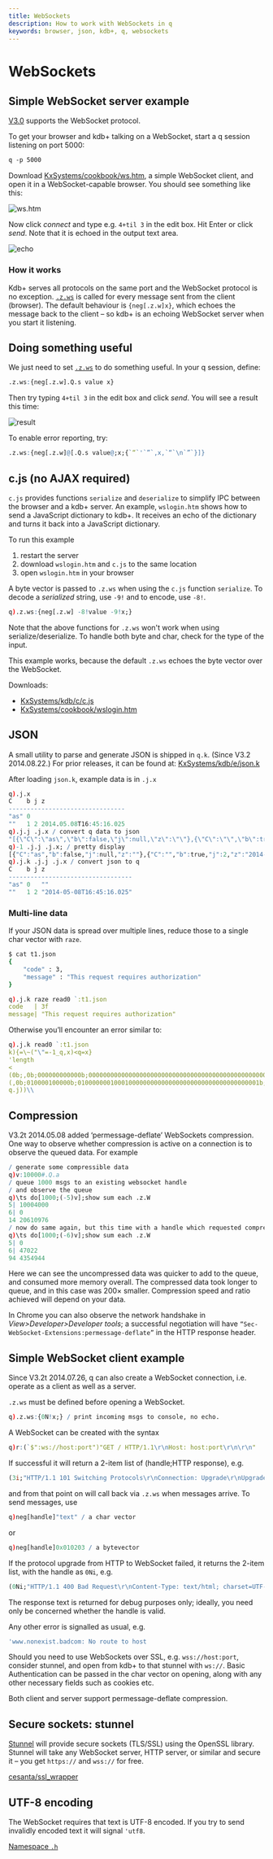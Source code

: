 ```yaml
---
title: WebSockets
description: How to work with WebSockets in q
keywords: browser, json, kdb+, q, websockets
---
```

# WebSockets




## Simple WebSocket server example

[V3.0](../releases/ChangesIn3.0.md) supports the WebSocket protocol.

To get your browser and kdb+ talking on a WebSocket, start a q session listening on port 5000:

```bash
q -p 5000
```

Download 
<i class="fab fa-github"></i> 
[KxSystems/cookbook/ws.htm](https://github.com/KxSystems/cookbook/blob/master/ws.htm), 
a simple WebSocket client, and open it in a WebSocket-capable browser. You should see something like this:

![ws.htm](../img/websocket-wso.png)

Now click _connect_ and type e.g. `4+til 3` in the edit box. Hit Enter or click _send_. Note that it is echoed in the output text area.

![echo](../img/websocket-echo.png)


### How it works

Kdb+ serves all protocols on the same port and the WebSocket protocol is no exception. [`.z.ws`](../ref/dotz.md#zws-websockets) is called for every message sent from the client (browser). The default behaviour is `{neg[.z.w]x}`, which echoes the message back to the client – so kdb+ is an echoing WebSocket server when you start it listening.


## Doing something useful

We just need to set [`.z.ws`](../ref/dotz.md#zws-websockets) to do something useful. In your q session, define:

```q
.z.ws:{neg[.z.w].Q.s value x}
```

Then try typing `4+til 3` in the edit box and click _send_. You will see a result this time:

![result](../img/websocket-result.png)

To enable error reporting, try:

```q
.z.ws:{neg[.z.w]@[.Q.s value@;x;{`“`'`”`,x,`“`\n`”`}]}
```


## c.js (no AJAX required)

`c.js` provides functions `serialize` and `deserialize` to simplify IPC between the browser and a kdb+ server. An example, `wslogin.htm` shows how to send a JavaScript dictionary to kdb+. It receives an echo of the dictionary and turns it back into a JavaScript dictionary.

To run this example

1.  restart the server
1.  download `wslogin.htm` and `c.js` to the same location
1.  open `wslogin.htm` in your browser

A byte vector is passed to `.z.ws` when using the `c.js` function `serialize`. To decode a *serialized* string, use `-9!` and to encode, use `-8!`.

```q
q).z.ws:{neg[.z.w] -8!value -9!x;}
```

Note that the above functions for `.z.ws` won't work when using serialize/deserialize. To handle both byte and char, check for the type of the input.

This example works, because the default `.z.ws` echoes the byte vector over the WebSocket.

<i class="fas fa-download"></i> Downloads:

-   <i class="fab fa-github"></i> [KxSystems/kdb/c/c.js](https://github.com/KxSystems/kdb/blob/master/c/c.js)
-   <i class="fab fa-github"></i> [KxSystems/cookbook/wslogin.htm](https://github.com/KxSystems/cookbook/blob/master/wslogin.htm)


## JSON

A small utility to parse and generate JSON is shipped in `q.k`. (Since V3.2 2014.08.22.) For prior releases, it can be found at:
<i class="fab fa-github"></i> 
[KxSystems/kdb/e/json.k](https://github.com/KxSystems/kdb/blob/master/e/json.k)

After loading `json.k`, example data is in `.j.x`

```q
q).j.x
C    b j z                      
--------------------------------
"as" 0                          
""   1 2 2014.05.08T16:45:16.025
q).j.j .j.x / convert q data to json
"[{\"C\":\"as\",\"b\":false,\"j\":null,\"z\":\"\"},{\"C\":\"\",\"b\":true,\"j\":2,\"z\":\"2014-05-08T16:45:16.025\"}]"
q)-1 .j.j .j.x; / pretty display
[{"C":"as","b":false,"j":null,"z":""},{"C":"","b":true,"j":2,"z":"2014-05-08T16:45:16.025"}]
q).j.k .j.j .j.x / convert json to q
C    b j z                        
----------------------------------
"as" 0   ""                       
""   1 2 "2014-05-08T16:45:16.025"
```


### Multi-line data

If your JSON data is spread over multiple lines, reduce those to a single char vector with `raze`.

```bash
$ cat t1.json 
{
    "code" : 3,
    "message" : "This request requires authorization"
}
```

```q
q).j.k raze read0 `:t1.json
code   | 3f
message| "This request requires authorization"
```

Otherwise you’ll encounter an error similar to:

```q
q).j.k read0 `:t1.json
k){=\~("\"=-1_q,x)<q=x}
'length
<
(0b;,0b;000000000000b;00000000000000000000000000000000000000000000000000b)
(,0b;010000100000b;01000000010001000000000000000000000000000000000001b;,0b)
q.j))\\
```


## Compression

V3.2t 2014.05.08 added ‘permessage-deflate’ WebSockets compression. One way to observe whether compression is active on a connection is to observe the queued data. For example

```q
/ generate some compressible data
q)v:10000#.Q.a 
/ queue 1000 msgs to an existing websocket handle
/ and observe the queue
q)\ts do[1000;(-5)v];show sum each .z.W
5| 10004000
6| 0
14 20610976
/ now do same again, but this time with a handle which requested compression
q)\ts do[1000;(-6)v];show sum each .z.W
5| 0
6| 47022
94 4354944
```

Here we can see the uncompressed data was quicker to add to the queue, and consumed more memory overall. The compressed data took longer to queue, and in this case was 200× smaller. Compression speed and ratio achieved will depend on your data.

In Chrome you can also observe the network handshake in _View&gt;Developer&gt;Developer tools_; a successful negotiation will have `“Sec-WebSocket-Extensions:permessage-deflate”` in the HTTP response header.


## Simple WebSocket client example

Since V3.2t 2014.07.26, q can also create a WebSocket connection, i.e. operate as a client as well as a server.

`.z.ws` must be defined before opening a WebSocket.

```q
q).z.ws:{0N!x;} / print incoming msgs to console, no echo.
```

A WebSocket can be created with the syntax

```q
q)r:(`$":ws://host:port")"GET / HTTP/1.1\r\nHost: host:port\r\n\r\n"
```

If successful it will return a 2-item list of (handle;HTTP response), e.g.

```q
(3i;"HTTP/1.1 101 Switching Protocols\r\nConnection: Upgrade\r\nUpgrade: websocket\r\nSec-WebSocket-Accept: HSmrc0sMlYUkAGmm5OPpG2HaGWk=\r\nSec-WebSocket-Extensions: permessage-deflate\r\n\r\n")
```

and from that point on will call back via `.z.ws` when messages arrive. To send messages, use

```q
q)neg[handle]"text" / a char vector
```

or

```q
q)neg[handle]0x010203 / a bytevector
```

If the protocol upgrade from HTTP to WebSocket failed, it returns the 2-item list, with the handle as `0Ni`, e.g.

```q
(0Ni;"HTTP/1.1 400 Bad Request\r\nContent-Type: text/html; charset=UTF-8...")
```

The response text is returned for debug purposes only; ideally, you need only be concerned whether the handle is valid.

Any other error is signalled as usual, e.g.

```q
'www.nonexist.badcom: No route to host
```

Should you need to use WebSockets over SSL, e.g. `wss://host:port`, consider stunnel, and open from kdb+ to that stunnel with `ws://`. Basic Authentication can be passed in the char vector on opening, along with any other necessary fields such as cookies etc.

Both client and server support permessage-deflate compression.


## Secure sockets: stunnel

[Stunnel](http://en.wikipedia.org/wiki/Stunnel) <i class="fab fa-wikipedia-w"></i> will provide secure sockets (TLS/SSL) using the OpenSSL library. Stunnel will take any WebSocket server, HTTP server, or similar and secure it – you get `https://` and `wss://` for free.

<i class="fab fa-github"></i> 
[cesanta/ssl_wrapper](https://github.com/cesanta/ssl_wrapper)


## UTF-8 encoding

The WebSocket requires that text is UTF-8 encoded. If you try to send invalidly encoded text it will signal `'utf8`.

<i class="far fa-hand-point-right"></i> 
[Namespace `.h`](../ref/doth.md)

